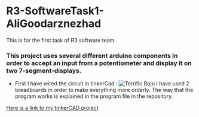 # R3-SoftwareTask1-AliGoodarznezhad
This is for the first task of R3 software team.

### This project uses several different arduino components in order to accept an input from a potentiometer and display it on two 7-segment-displays.
- First I have wired the circuit in tinkerCad :
![Terrific Bojo](https://user-images.githubusercontent.com/72888089/136098481-3e3c4e33-c726-471f-a5f9-5a5cc28cdc89.png)
I have used 2 breadboards in order to make everything more orderly.
The way that the program works is explained in the program file in the repository.

[Here is a link to my tinkerCAD project](https://www.tinkercad.com/things/jX3zZriKIlZ)
